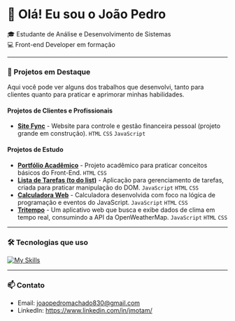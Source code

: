 # 👋 Olá! Eu sou o João Pedro

🎓 Estudante de Análise e Desenvolvimento de Sistemas<br>
💻 Front-end Developer em formação  

---

### 🚀 Projetos em Destaque

Aqui você pode ver alguns dos trabalhos que desenvolvi, tanto para clientes quanto para praticar e aprimorar minhas habilidades.

#### Projetos de Clientes e Profissionais
* [**Site Fync**](https://github.com/Juaomp/Fync) - Website para controle e gestão financeira pessoal (projeto grande em construção). `HTML` `CSS` `JavaScript`

#### Projetos de Estudo
* [**Portfólio Acadêmico**](https://github.com/Juaomp/Projeto-Academico-Portfolio) - Projeto acadêmico para praticar conceitos básicos do Front-End. `HTML` `CSS`
* [**Lista de Tarefas (to do list)**](https://juaomp.github.io/To-do-list/) - Aplicação para gerenciamento de tarefas, criada para praticar manipulação do DOM. `JavaScript` `HTML` `CSS`
* [**Calculadora Web**](https://juaomp.github.io/Calculadora-Web/) - Calculadora desenvolvida com foco na lógica de programação e eventos do JavaScript. `JavaScript` `HTML` `CSS`
* [**Tritempo**](https://juaomp.github.io/Tri-tempo/) - Um aplicativo web que busca e exibe dados de clima em tempo real, consumindo a API da OpenWeatherMap. `JavaScript` `HTML` `CSS`

---

### 🛠️ Tecnologias que uso
[![My Skills](https://skillicons.dev/icons?i=js,html,css,react,py)](https://skillicons.dev)

---

### 📫 Contato
- Email: joaopedromachado830@gmail.com
- LinkedIn: https://www.linkedin.com/in/jmotam/
